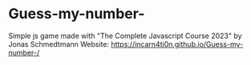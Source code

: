 # Guess-my-number-
Simple js game made with "The Complete Javascript Course 2023" by Jonas Schmedtmann
Website: https://incarn4ti0n.github.io/Guess-my-number-/
